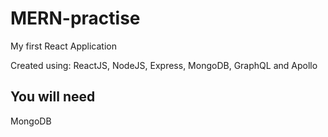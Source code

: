 # MERN-practise

My first React Application

Created using: ReactJS, NodeJS, Express, MongoDB, GraphQL and Apollo

## You will need

MongoDB
